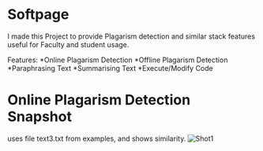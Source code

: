 # Softpage

I made this Project to provide Plagarism detection and similar stack features useful for Faculty and student usage.

Features:
*Online Plagarism Detection
*Offline Plagarism Detection
*Paraphrasing Text
*Summarising Text
*Execute/Modify Code

# Online Plagarism Detection Snapshot
uses file text3.txt from examples, and shows similarity.
![Shot1](https://github.com/r4hu1s0n7/Softpage/blob/main/examples/Screenshot%20(980).png)
